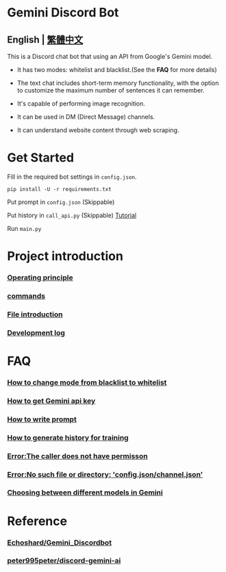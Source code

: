 # Gemini Discord Bot

## English | [繁體中文](README.md) 

This is a  Discord chat bot that using an API from Google's Gemini model.

* It has two modes: whitelist and blacklist.(See the **FAQ** for more details)

* The text chat includes short-term memory functionality, with the option to customize the maximum number of sentences it can remember.

* It's capable of performing image recognition.

* It can be used in DM (Direct Message) channels.

* It can understand website content through web scraping.

# Get Started
Fill in the required bot settings in `config.json`.
```
pip install -U -r requirements.txt
```
Put prompt in `config.json` (Skippable)

Put history in `call_api.py` (Skippable) [Tutorial](docs/en/q3_en.md)

Run `main.py`

# Project introduction
### [Operating principle](docs/en/principles_en.md)

### [commands](docs/en/commands_en.md)

### [File introduction](docs/en/files_en.md)

### [Development log](docs/en/log_en.md)

# FAQ
### [How to change mode from blacklist to whitelist](docs/en/q1_en.md)

### [How to get Gemini api key](docs/en/q2_en.md)

### [How to write prompt](docs/en/q7.md)

### [How to generate history for training](docs/en/q3_en.md)

### [Error:The caller does not have permisson](docs/en/q4_en.md)

### [Error:No such file or directory: 'config.json/channel.json'](docs/en/q5_en.md)

### [Choosing between different models in Gemini](docs/en/q6_en.md)


# Reference
### [Echoshard/Gemini_Discordbot](https://github.com/Echoshard/Gemini_Discordbot)

### [peter995peter/discord-gemini-ai](https://github.com/peter995peter/discord-gemini-ai)